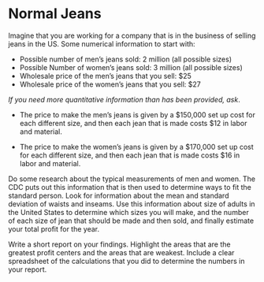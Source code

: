 # Normal Jeans

Imagine that you are working for a company that is in the business of selling jeans in the US. Some numerical information to start with:

* Possible number of men’s jeans sold: 2 million (all possible sizes)
* Possible Number of women’s jeans sold: 3 million (all possible sizes)
* Wholesale price of the men’s jeans that you sell: \$25
* Wholesale price of the women’s jeans that you sell: \$27

*If you need more quantitative information than has been provided, ask*. 

* The price to make the men’s jeans is given by a \$150,000 set up cost for each different size, and then each jean that is made costs \$12 in labor and material.

* The price to make the women’s jeans is given by a \$170,000 set up cost for each different size, and then each jean that is made costs $16 in labor and material.

Do some research about the typical measurements of men and women. The CDC puts out this information that is then used to determine ways to fit the standard person. Look for information about the mean and standard deviation of waists and inseams. Use this information about size of adults in the United States to determine which sizes you will make, and the number of each size of jean that should be made and then sold, and finally estimate your total profit for the year.

Write a short report on your findings. Highlight the areas that are the greatest profit centers and the areas that are weakest. Include a clear spreadsheet of the calculations that you did to determine the numbers in your report. 

